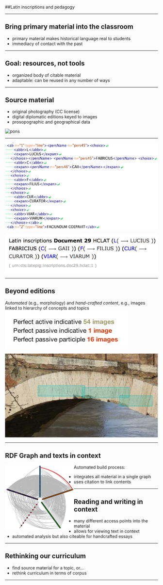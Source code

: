 ##Latin inscriptions and pedagogy

---

## Bring primary material into the classroom ##

- primary material makes historical language real to students
- immediacy of contact with the past

---

## Goal: resources, not tools

- organized body of citable  material
- adaptable: can be reused in any number of ways

---


## Source material

- original photography (CC license)
- digital diplomatic editions keyed to images
- prosopographic and geographical data




![pons][pons]

---

![xml][xml]

![formatted][formatted]


[pons]:  limgs/fabricius-clean.png

[xml]: limgs/fabricius-xml.png

[formatted]: limgs/formatted-view.png

[screen1]: limgs/screengrab1.PNG

--- 

## Beyond editions ##

*Automated* (e.g., morphology) and *hand-crafted content*, e.g., images linked to hierarchy of concepts and topics ![perf][perf]

[perf]: limgs/perf-tense.jpg

![pons links][ponsoverlay]

[ponsoverlay]: limgs/pons.jpg

   
--- 

## RDF Graph and texts in context ##

<div style="float:left; width:45%;">
<a href="http://beta.hpcc.uh.edu/tomcat/latinsources/hivemap.html">
<img src=" limgs/hive.png"/></a>
</div>  Automated build process:

- integrates all material in a single graph
- uses citation to  link contents

[hive]: limgs/hive.png
[link1]: http://beta.hpcc.uh.edu/tomcat/latinsources/hivemap.html

---

## Reading and writing in context ##

- many different access points into the material
- allows for viewing text in context
-  automated analysis but also citeable for handcrafted essays

---

## Rethinking our curriculum

- find source material for a topic, or...
- rethink curriculum in terms of corpus

---



[screengrab1]: screengrab1

[link3]: screengrab?

